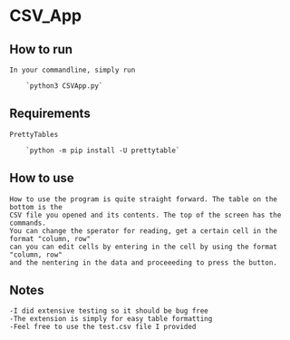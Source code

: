 # CSV_App

## How to run
    In your commandline, simply run

        `python3 CSVApp.py`

## Requirements
    PrettyTables

        `python -m pip install -U prettytable`

## How to use
    How to use the program is quite straight forward. The table on the bottom is the
    CSV file you opened and its contents. The top of the screen has the commands.
    You can change the sperator for reading, get a certain cell in the format "column, row"
    can you can edit cells by entering in the cell by using the format "column, row"
    and the nentering in the data and proceeeding to press the button.

## Notes
    -I did extensive testing so it should be bug free
    -The extension is simply for easy table formatting
    -Feel free to use the test.csv file I provided
